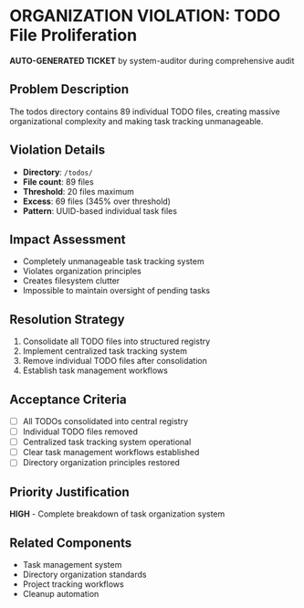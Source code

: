 
# ORGANIZATION VIOLATION: TODO File Proliferation

**AUTO-GENERATED TICKET** by system-auditor during comprehensive audit

## Problem Description

The todos directory contains 89 individual TODO files, creating massive organizational complexity and making task tracking unmanageable.

## Violation Details
- **Directory**: `/todos/`
- **File count**: 89 files
- **Threshold**: 20 files maximum
- **Excess**: 69 files (345% over threshold)
- **Pattern**: UUID-based individual task files

## Impact Assessment
- Completely unmanageable task tracking system
- Violates organization principles
- Creates filesystem clutter
- Impossible to maintain oversight of pending tasks

## Resolution Strategy
1. Consolidate all TODO files into structured registry
2. Implement centralized task tracking system
3. Remove individual TODO files after consolidation
4. Establish task management workflows

## Acceptance Criteria
- [ ] All TODOs consolidated into central registry
- [ ] Individual TODO files removed
- [ ] Centralized task tracking system operational
- [ ] Clear task management workflows established
- [ ] Directory organization principles restored

## Priority Justification
**HIGH** - Complete breakdown of task organization system

## Related Components
- Task management system
- Directory organization standards
- Project tracking workflows
- Cleanup automation
